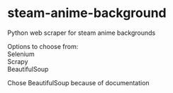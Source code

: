 # steam-anime-background
Python web scraper for steam anime backgrounds

Options to choose from:  
Selenium  
Scrapy  
BeautifulSoup

Chose BeautifulSoup because of documentation
